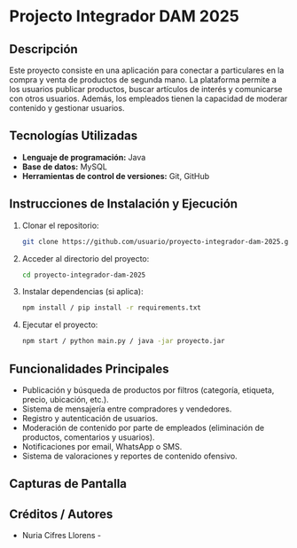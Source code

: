 # Projecto Integrador DAM 2025

## Descripción
Este proyecto consiste en una aplicación para conectar a particulares en la compra y venta de productos de segunda mano. La plataforma permite a los usuarios publicar productos, buscar artículos de interés y comunicarse con otros usuarios. Además, los empleados tienen la capacidad de moderar contenido y gestionar usuarios.

## Tecnologías Utilizadas
- **Lenguaje de programación:** Java
- **Base de datos:** MySQL
- **Herramientas de control de versiones:** Git, GitHub

## Instrucciones de Instalación y Ejecución
1. Clonar el repositorio:
   ```bash
   git clone https://github.com/usuario/proyecto-integrador-dam-2025.git
   ```
2. Acceder al directorio del proyecto:
   ```bash
   cd proyecto-integrador-dam-2025
   ```
3. Instalar dependencias (si aplica):
   ```bash
   npm install / pip install -r requirements.txt
   ```
4. Ejecutar el proyecto:
   ```bash
   npm start / python main.py / java -jar proyecto.jar
   ```

## Funcionalidades Principales
- Publicación y búsqueda de productos por filtros (categoría, etiqueta, precio, ubicación, etc.).
- Sistema de mensajería entre compradores y vendedores.
- Registro y autenticación de usuarios.
- Moderación de contenido por parte de empleados (eliminación de productos, comentarios y usuarios).
- Notificaciones por email, WhatsApp o SMS.
- Sistema de valoraciones y reportes de contenido ofensivo.

## Capturas de Pantalla

## Créditos / Autores
- Nuria Cifres Llorens -
